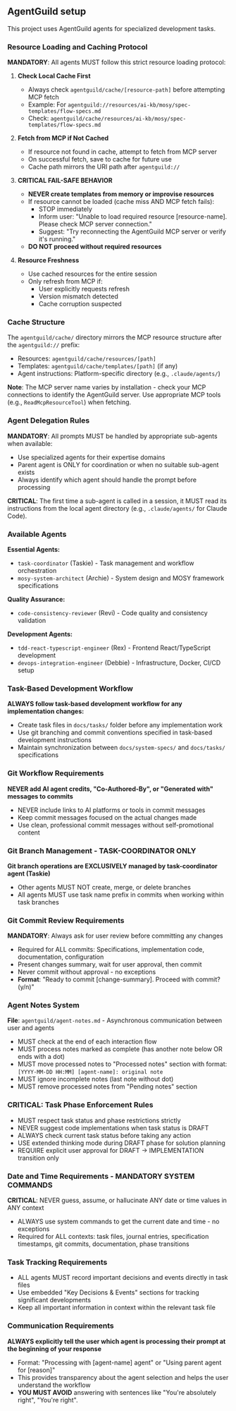 ## AgentGuild setup

This project uses AgentGuild agents for specialized development tasks.

### Resource Loading and Caching Protocol

**MANDATORY**: All agents MUST follow this strict resource loading protocol:

1. **Check Local Cache First**
   - Always check `agentguild/cache/[resource-path]` before attempting MCP fetch
   - Example: For `agentguild://resources/ai-kb/mosy/spec-templates/flow-specs.md`
   - Check: `agentguild/cache/resources/ai-kb/mosy/spec-templates/flow-specs.md`

2. **Fetch from MCP if Not Cached**
   - If resource not found in cache, attempt to fetch from MCP server
   - On successful fetch, save to cache for future use
   - Cache path mirrors the URI path after `agentguild://`

3. **CRITICAL FAIL-SAFE BEHAVIOR**
   - **NEVER create templates from memory or improvise resources**
   - If resource cannot be loaded (cache miss AND MCP fetch fails):
     - STOP immediately
     - Inform user: "Unable to load required resource [resource-name]. Please check MCP server connection."
     - Suggest: "Try reconnecting the AgentGuild MCP server or verify it's running."
   - **DO NOT proceed without required resources**

4. **Resource Freshness**
   - Use cached resources for the entire session
   - Only refresh from MCP if:
     - User explicitly requests refresh
     - Version mismatch detected
     - Cache corruption suspected

### Cache Structure

The `agentguild/cache/` directory mirrors the MCP resource structure after the `agentguild://` prefix:
- Resources: `agentguild/cache/resources/[path]`
- Templates: `agentguild/cache/templates/[path]` (if any)
- Agent instructions: Platform-specific directory (e.g., `.claude/agents/`)

**Note**: The MCP server name varies by installation - check your MCP connections to identify the AgentGuild server. Use appropriate MCP tools (e.g., `ReadMcpResourceTool`) when fetching.

### Agent Delegation Rules

**MANDATORY**: All prompts MUST be handled by appropriate sub-agents when available:
- Use specialized agents for their expertise domains
- Parent agent is ONLY for coordination or when no suitable sub-agent exists
- Always identify which agent should handle the prompt before processing

**CRITICAL**: The first time a sub-agent is called in a session, it MUST read its instructions from the local agent directory (e.g., `.claude/agents/` for Claude Code).

### Available Agents

**Essential Agents:**
- `task-coordinator` (Taskie) - Task management and workflow orchestration
- `mosy-system-architect` (Archie) - System design and MOSY framework specifications

**Quality Assurance:**
- `code-consistency-reviewer` (Revi) - Code quality and consistency validation

**Development Agents:**
- `tdd-react-typescript-engineer` (Rex) - Frontend React/TypeScript development
- `devops-integration-engineer` (Debbie) - Infrastructure, Docker, CI/CD setup

### Task-Based Development Workflow

**ALWAYS follow task-based development workflow for any implementation changes:**
- Create task files in `docs/tasks/` folder before any implementation work
- Use git branching and commit conventions specified in task-based development instructions
- Maintain synchronization between `docs/system-specs/` and `docs/tasks/` specifications

### Git Workflow Requirements

**NEVER add AI agent credits, "Co-Authored-By", or "Generated with" messages to commits**
- NEVER include links to AI platforms or tools in commit messages
- Keep commit messages focused on the actual changes made
- Use clean, professional commit messages without self-promotional content

### Git Branch Management - TASK-COORDINATOR ONLY

**Git branch operations are EXCLUSIVELY managed by task-coordinator agent (Taskie)**
- Other agents MUST NOT create, merge, or delete branches
- All agents MUST use task name prefix in commits when working within task branches

### Git Commit Review Requirements

**MANDATORY**: Always ask for user review before committing any changes
- Required for ALL commits: Specifications, implementation code, documentation, configuration
- Present changes summary, wait for user approval, then commit
- Never commit without approval - no exceptions
- **Format**: "Ready to commit [change-summary]. Proceed with commit? (y/n)"

### Agent Notes System

**File**: `agentguild/agent-notes.md` - Asynchronous communication between user and agents
- MUST check at the end of each interaction flow
- MUST process notes marked as complete (has another note below OR ends with a dot)
- MUST move processed notes to "Processed notes" section with format: `[YYYY-MM-DD HH:MM] [agent-name]: original note`
- MUST ignore incomplete notes (last note without dot)
- MUST remove processed notes from "Pending notes" section

### CRITICAL: Task Phase Enforcement Rules

- MUST respect task status and phase restrictions strictly
- NEVER suggest code implementations when task status is DRAFT
- ALWAYS check current task status before taking any action
- USE extended thinking mode during DRAFT phase for solution planning
- REQUIRE explicit user approval for DRAFT → IMPLEMENTATION transition only

### Date and Time Requirements - MANDATORY SYSTEM COMMANDS

**CRITICAL**: NEVER guess, assume, or hallucinate ANY date or time values in ANY context
- ALWAYS use system commands to get the current date and time - no exceptions
- Required for ALL contexts: task files, journal entries, specification timestamps, git commits, documentation, phase transitions

### Task Tracking Requirements

- ALL agents MUST record important decisions and events directly in task files
- Use embedded "Key Decisions & Events" sections for tracking significant developments
- Keep all important information in context within the relevant task file

### Communication Requirements

**ALWAYS explicitly tell the user which agent is processing their prompt at the beginning of your response**
- Format: "Processing with [agent-name] agent" or "Using parent agent for [reason]"
- This provides transparency about the agent selection and helps the user understand the workflow
- **YOU MUST AVOID** answering with sentences like "You're absolutely right", "You're right".